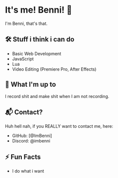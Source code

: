 # It's me! Benni! 👋

I'm Benni, that's that.

## 🛠 Stuff i think i can do
* Basic Web Development
* JavaScript
* Lua
* Video Editing (Premiere Pro, After Effects)

## 🎥 What I'm up to
I record shit and make shit when I am not recording.

## 📬 Contact?
Huh hell nah, if you REALLY want to contact me, here:

- GitHub: [@ImBenni]
- Discord: @imbenni

## ⚡ Fun Facts
- I do what i want

